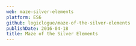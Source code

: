 ```yaml
---
web: maze-silver-elements
platform: ES6
github: logiclogue/maze-of-the-silver-elements
publishDate: 2016-04-18
title: Maze of the Silver Elements
---
```

